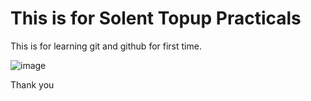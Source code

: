 # This is for Solent Topup Practicals
This is for learning git and github for first time.

![image](https://user-images.githubusercontent.com/54393409/185776021-41f89556-f15f-485b-8a0a-6ade0c7a14c7.png)


Thank you
